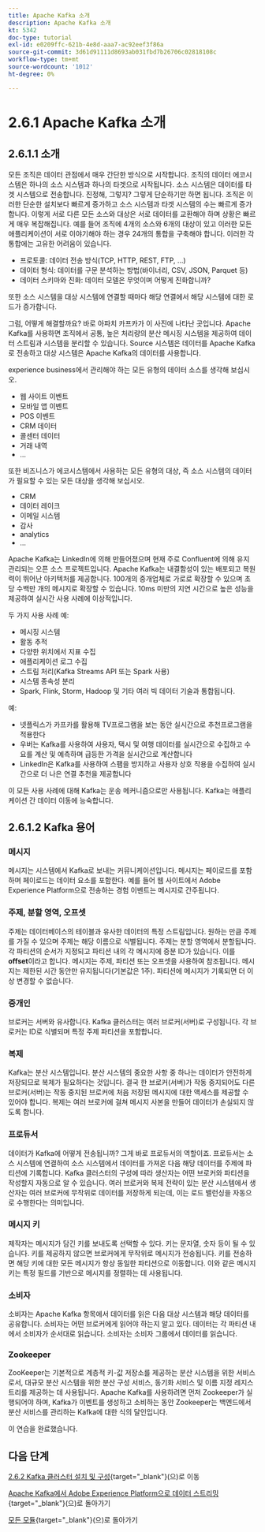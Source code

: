 ```yaml
---
title: Apache Kafka 소개
description: Apache Kafka 소개
kt: 5342
doc-type: tutorial
exl-id: e0209ffc-621b-4e8d-aaa7-ac92eef3f86a
source-git-commit: 3d61d91111d8693ab031fbd7b26706c02818108c
workflow-type: tm+mt
source-wordcount: '1012'
ht-degree: 0%

---
```


# 2.6.1 Apache Kafka 소개

## 2.6.1.1 소개

모든 조직은 데이터 관점에서 매우 간단한 방식으로 시작합니다. 조직의 데이터 에코시스템은 하나의 소스 시스템과 하나의 타겟으로 시작됩니다. 소스 시스템은 데이터를 타겟 시스템으로 전송합니다. 진정해, 그렇지?
그렇게 단순하기만 하면 됩니다. 조직은 이러한 단순한 설치보다 빠르게 증가하고 소스 시스템과 타겟 시스템의 수는 빠르게 증가합니다. 이렇게 서로 다른 모든 소스와 대상은 서로 데이터를 교환해야 하며 상황은 빠르게 매우 복잡해집니다.
예를 들어 조직에 4개의 소스와 6개의 대상이 있고 이러한 모든 애플리케이션이 서로 이야기해야 하는 경우 24개의 통합을 구축해야 합니다. 이러한 각 통합에는 고유한 어려움이 있습니다.

- 프로토콜: 데이터 전송 방식(TCP, HTTP, REST, FTP, ...)
- 데이터 형식: 데이터를 구문 분석하는 방법(바이너리, CSV, JSON, Parquet 등)
- 데이터 스키마와 진화: 데이터 모델은 무엇이며 어떻게 진화합니까?

또한 소스 시스템을 대상 시스템에 연결할 때마다 해당 연결에서 해당 시스템에 대한 로드가 증가합니다.

그럼, 어떻게 해결할까요? 바로 아파치 카프카가 이 사진에 나타난 곳입니다. Apache Kafka를 사용하면 조직에서 공통, 높은 처리량의 분산 메시징 시스템을 제공하여 데이터 스트림과 시스템을 분리할 수 있습니다. Source 시스템은 데이터를 Apache Kafka로 전송하고 대상 시스템은 Apache Kafka의 데이터를 사용합니다.

experience business에서 관리해야 하는 모든 유형의 데이터 소스를 생각해 보십시오.

- 웹 사이트 이벤트
- 모바일 앱 이벤트
- POS 이벤트
- CRM 데이터
- 콜센터 데이터
- 거래 내역
- ...

또한 비즈니스가 에코시스템에서 사용하는 모든 유형의 대상, 즉 소스 시스템의 데이터가 필요할 수 있는 모든 대상을 생각해 보십시오.

- CRM
- 데이터 레이크
- 이메일 시스템
- 감사
- analytics
- ...

Apache Kafka는 LinkedIn에 의해 만들어졌으며 현재 주로 Confluent에 의해 유지 관리되는 오픈 소스 프로젝트입니다.
Apache Kafka는 내결함성이 있는 배포되고 복원력이 뛰어난 아키텍처를 제공합니다. 100개의 중개업체로 가로로 확장할 수 있으며 초당 수백만 개의 메시지로 확장할 수 있습니다. 10ms 미만의 지연 시간으로 높은 성능을 제공하여 실시간 사용 사례에 이상적입니다.

두 가지 사용 사례 예:

- 메시징 시스템
- 활동 추적
- 다양한 위치에서 지표 수집
- 애플리케이션 로그 수집
- 스트림 처리(Kafka Streams API 또는 Spark 사용)
- 시스템 종속성 분리
- Spark, Flink, Storm, Hadoop 및 기타 여러 빅 데이터 기술과 통합됩니다.

예:

- 넷플릭스가 카프카를 활용해 TV프로그램을 보는 동안 실시간으로 추천프로그램을 적용한다
- 우버는 Kafka를 사용하여 사용자, 택시 및 여행 데이터를 실시간으로 수집하고 수요를 계산 및 예측하며 급등한 가격을 실시간으로 계산합니다
- LinkedIn은 Kafka를 사용하여 스팸을 방지하고 사용자 상호 작용을 수집하여 실시간으로 더 나은 연결 추천을 제공합니다

이 모든 사용 사례에 대해 Kafka는 운송 메커니즘으로만 사용됩니다. Kafka는 애플리케이션 간 데이터 이동에 능숙합니다.

## 2.6.1.2 Kafka 용어

### 메시지

메시지는 시스템에서 Kafka로 보내는 커뮤니케이션입니다. 메시지는 페이로드를 포함하며 페이로드는 데이터 요소를 포함한다. 예를 들어 웹 사이트에서 Adobe Experience Platform으로 전송하는 경험 이벤트는 메시지로 간주됩니다.

### 주제, 분할 영역, 오프셋

주제는 데이터베이스의 테이블과 유사한 데이터의 특정 스트림입니다. 원하는 만큼 주제를 가질 수 있으며 주제는 해당 이름으로 식별됩니다. 주제는 분할 영역에서 분할됩니다. 각 파티션의 순서가 지정되고 파티션 내의 각 메시지에 증분 ID가 있습니다. 이를 **offset**&#x200B;이라고 합니다. 메시지는 주제, 파티션 또는 오프셋을 사용하여 참조됩니다. 메시지는 제한된 시간 동안만 유지됩니다(기본값은 1주). 파티션에 메시지가 기록되면 더 이상 변경할 수 없습니다.

### 중개인

브로커는 서버와 유사합니다. Kafka 클러스터는 여러 브로커(서버)로 구성됩니다. 각 브로커는 ID로 식별되며 특정 주제 파티션을 포함합니다.

### 복제

Kafka는 분산 시스템입니다. 분산 시스템의 중요한 사항 중 하나는 데이터가 안전하게 저장되므로 복제가 필요하다는 것입니다. 결국 한 브로커(서버)가 작동 중지되어도 다른 브로커(서버)는 작동 중지된 브로커에 처음 저장된 메시지에 대한 액세스를 제공할 수 있어야 합니다. 복제는 여러 브로커에 걸쳐 메시지 사본을 만들어 데이터가 손실되지 않도록 합니다.

### 프로듀서

데이터가 Kafka에 어떻게 전송됩니까? 그게 바로 프로듀서의 역할이죠. 프로듀서는 소스 시스템에 연결하여 소스 시스템에서 데이터를 가져온 다음 해당 데이터를 주제에 파티션에 기록합니다. Kafka 클러스터의 구성에 따라 생산자는 어떤 브로커와 파티션을 작성할지 자동으로 알 수 있습니다. 여러 브로커와 복제 전략이 있는 분산 시스템에서 생산자는 여러 브로커에 무작위로 데이터를 저장하게 되는데, 이는 로드 밸런싱을 자동으로 수행한다는 의미입니다.

### 메시지 키

제작자는 메시지가 담긴 키를 보내도록 선택할 수 있다. 키는 문자열, 숫자 등이 될 수 있습니다. 키를 제공하지 않으면 브로커에게 무작위로 메시지가 전송됩니다. 키를 전송하면 해당 키에 대한 모든 메시지가 항상 동일한 파티션으로 이동합니다. 이와 같은 메시지 키는 특정 필드를 기반으로 메시지를 정렬하는 데 사용됩니다.

### 소비자

소비자는 Apache Kafka 항목에서 데이터를 읽은 다음 대상 시스템과 해당 데이터를 공유합니다. 소비자는 어떤 브로커에게 읽어야 하는지 알고 있다. 데이터는 각 파티션 내에서 소비자가 순서대로 읽습니다. 소비자는 소비자 그룹에서 데이터를 읽습니다.

### Zookeeper

ZooKeeper는 기본적으로 계층적 키-값 저장소를 제공하는 분산 시스템을 위한 서비스로서, 대규모 분산 시스템을 위한 분산 구성 서비스, 동기화 서비스 및 이름 지정 레지스트리를 제공하는 데 사용됩니다. Apache Kafka를 사용하려면 먼저 Zookeeper가 실행되어야 하며, Kafka가 이벤트를 생성하고 소비하는 동안 Zookeeper는 백엔드에서 분산 서비스를 관리하는 Kafka에 대한 식의 달인입니다.

이 연습을 완료했습니다.

## 다음 단계

[2.6.2 Kafka 클러스터 설치 및 구성](./ex2.md){target="_blank"}(으)로 이동

[Apache Kafka에서 Adobe Experience Platform으로 데이터 스트리밍](./aep-apache-kafka.md){target="_blank"}(으)로 돌아가기

[모든 모듈](./../../../../overview.md){target="_blank"}(으)로 돌아가기
